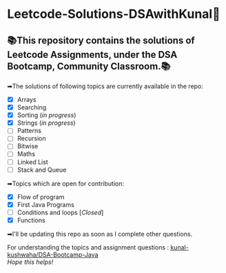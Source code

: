 # Leetcode-Solutions-DSAwithKunal📝
## 📚This repository contains the solutions of Leetcode Assignments, under the DSA Bootcamp, Community Classroom.📚 
➡The solutions of following topics are currently available in the repo: <br>
- [x] Arrays
- [x] Searching
- [x] Sorting (*in progress*)
- [x] Strings (*in progress*)
- [ ] Patterns
- [ ] Recursion
- [ ] Bitwise
- [ ] Maths
- [ ] Linked List
- [ ] Stack and Queue

➡Topics which are open for contribution: <br>
- [x] Flow of program
- [x] First Java Programs
- [ ] Conditions and loops [*Closed*]
- [x] Functions

➡I'll be updating this repo as soon as I complete other questions.

For understanding the topics and assignment questions : [kunal-kushwaha/DSA-Bootcamp-Java](https://github.com/kunal-kushwaha/DSA-Bootcamp-Java) <br>
*Hope this helps!*
